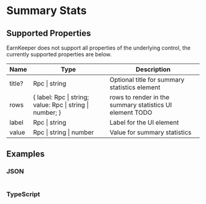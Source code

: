 # Summary Stats

## Supported Properties

EarnKeeper does not support all properties of the underlying control, the currently supported properties are below.

| Name   | Type                    | Description |
| ------ | ----------------------- | ----------- |
| title? | Rpc \| string           | Optional title for summary statistics element              |
| rows   | {    label: Rpc \| string; value: Rpc \| string \| number; }           | rows to render in the summary statistics UI element   TODO         |
| label  | Rpc \| string           |  Label for the UI element           |
| value  | Rpc \| string \| number |  Value for summary statistics        |

## Examples

### JSON

```json
```

### TypeScript

```javascript
```

